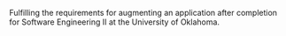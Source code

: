 Fulfilling the requirements for augmenting an application after completion for Software Engineering II at the University of Oklahoma.